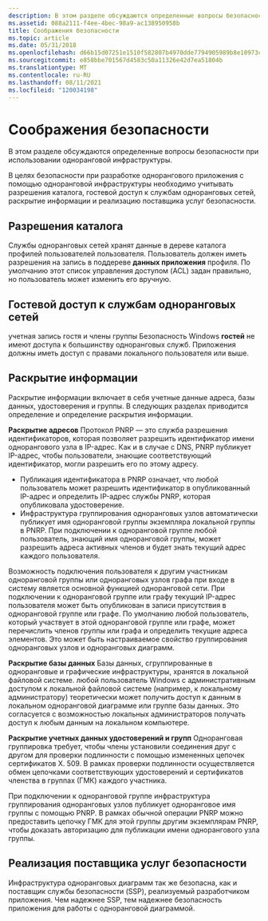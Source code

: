 ```yaml
---
description: В этом разделе обсуждаются определенные вопросы безопасности при использовании одноранговой инфраструктуры.
ms.assetid: 088a2111-f4ee-4bec-98a9-ac138950958b
title: Соображения безопасности
ms.topic: article
ms.date: 05/31/2018
ms.openlocfilehash: d66b15d07251e1510f582807b4970dde7794905989b8e10973cf965d0c115911
ms.sourcegitcommit: e858bbe701567d4583c50a11326e42d7ea51804b
ms.translationtype: MT
ms.contentlocale: ru-RU
ms.lasthandoff: 08/11/2021
ms.locfileid: "120034198"
---
```

# <a name="security-considerations"></a>Соображения безопасности

В этом разделе обсуждаются определенные вопросы безопасности при использовании одноранговой инфраструктуры.

В целях безопасности при разработке однорангового приложения с помощью одноранговой инфраструктуры необходимо учитывать разрешения каталога, гостевой доступ к службам одноранговых сетей, раскрытие информации и реализацию поставщика услуг безопасности.

## <a name="directory-permissions"></a>Разрешения каталога

Службы одноранговых сетей хранят данные в дереве каталога профилей пользователей пользователя. Пользователь должен иметь разрешения на запись в поддереве **данных приложения** профиля. По умолчанию этот список управления доступом (ACL) задан правильно, но пользователь может изменить его вручную.

## <a name="guest-access-to-peer-networking-services"></a>Гостевой доступ к службам одноранговых сетей

учетная запись гостя и члены группы Безопасность Windows **гостей** не имеют доступа к большинству одноранговых служб. Приложения должны иметь доступ с правами локального пользователя или выше.

## <a name="information-disclosure"></a>Раскрытие информации

Раскрытие информации включает в себя учетные данные адреса, базы данных, удостоверения и группы. В следующих разделах приводится определение и определение раскрытия информации.

**Раскрытие адресов** Протокол PNRP — это служба разрешения идентификаторов, которая позволяет разрешить идентификатор имени однорангового узла в IP-адрес. Как и в случае с DNS, PNRP публикует IP-адрес, чтобы пользователи, знающие соответствующий идентификатор, могли разрешить его по этому адресу.

-   Публикация идентификатора в PNRP означает, что любой пользователь может разрешить идентификатор в опубликованный IP-адрес и определить IP-адрес службы PNRP, которая опубликовала удостоверение.
-   Инфраструктура группирования одноранговых узлов автоматически публикует имя одноранговой группы экземпляра локальной группы в PNRP. При подключении к одноранговой группе любой пользователь, знающий имя одноранговой группы, может разрешить адреса активных членов и будет знать текущий адрес каждого пользователя.

Возможность подключения пользователя к другим участникам одноранговой группы или одноранговых узлов графа при входе в систему является основной функцией одноранговой сети. При подключении к одноранговой группе или графу текущий IP-адрес пользователя может быть опубликован в записи присутствия в одноранговой группе или графе. По умолчанию любой пользователь, который участвует в этой одноранговой группе или графе, может перечислить членов группы или графа и определить текущие адреса элементов. Это может быть настраиваемое свойство группирования одноранговых узлов и одноранговых диаграмм.

**Раскрытие базы данных** Базы данных, сгруппированные в одноранговые и графические инфраструктуры, хранятся в локальной файловой системе. любой пользователь Windows с административным доступом к локальной файловой системе (например, к локальному администратору) теоретически может получить доступ к данным в локальном одноранговой диаграмме или группе базы данных. Это согласуется с возможностью локальных администраторов получать доступ к любым данным на локальном компьютере.

**Раскрытие учетных данных удостоверений и групп** Одноранговая группировка требует, чтобы члены установили соединения друг с другом для проверки подлинности с помощью измененных цепочек сертификатов X. 509. В рамках проверки подлинности осуществляется обмен цепочками соответствующих удостоверений и сертификатов членства в группах (ГМК) каждого участника.

При подключении к одноранговой группе инфраструктура группирования одноранговых узлов публикует одноранговое имя группы с помощью PNRP. В рамках обычной операции PNRP можно предоставить цепочку ГМК для этой группы другим экземплярам PNRP, чтобы доказать авторизацию для публикации имени однорангового узла группы.

## <a name="security-service-provider-implementation"></a>Реализация поставщика услуг безопасности

Инфраструктура одноранговых диаграмм так же безопасна, как и поставщик службы безопасности (SSP), реализуемый разработчиком приложения. Чем надежнее SSP, тем надежнее безопасность приложения для работы с одноранговой диаграммой.

 

 



